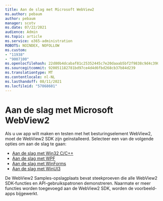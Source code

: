 ```yaml
---
title: Aan de slag met Microsoft WebView2
ms.author: pebaum
author: pebaum
manager: scotv
ms.date: 07/22/2021
audience: Admin
ms.topic: article
ms.service: o365-administration
ROBOTS: NOINDEX, NOFOLLOW
ms.custom:
- "11938"
- "9007100"
ms.openlocfilehash: 22d80b4dcabaf81c25352445c7e20daaab5bf2f9838c9d4c39057bda423a2ecc
ms.sourcegitcommit: 920051182781bd97ce4d4d6fbd268cb37b84d239
ms.translationtype: MT
ms.contentlocale: nl-NL
ms.lasthandoff: 08/11/2021
ms.locfileid: "57868601"
---
```

# <a name="get-started-with-microsoft-webview2"></a>Aan de slag met Microsoft WebView2

Als u uw app wilt maken en testen met het besturingselement WebView2, moet de WebView2 SDK zijn geïnstalleerd. Selecteer een van de volgende opties om aan de slag te gaan:

- [Aan de slag met Win32 C/C++](https://docs.microsoft.com/microsoft-edge/webview2/get-started/win32)
- [Aan de slag met WPF](https://docs.microsoft.com/microsoft-edge/webview2/get-started/wpf)
- [Aan de slag met WinForms](https://docs.microsoft.com/microsoft-edge/webview2/get-started/winforms)
- [Aan de slag met WinUI3](https://docs.microsoft.com/microsoft-edge/webview2/get-started/winui)

De WebView2 Samples-opslagplaats bevat steekproeven die alle WebView2 SDK-functies en API-gebruikspatronen demonstreren. Naarmate er meer functies worden toegevoegd aan de WebView2 SDK, worden de voorbeeld-apps bijgewerkt.

